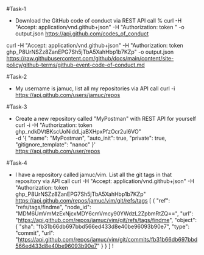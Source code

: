 #Task-1

- Download the GitHub code of conduct via REST API call
% curl -H "Accept: application/vnd.github+json" -H "Authorization: token <Write your token>" -o output.json  https://api.github.com/codes_of_conduct

curl -H "Accept: application/vnd.github+json" -H "Authorization: token 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" -o output.json https://raw.githubusercontent.com/github/docs/main/content/site-policy/github-terms/github-event-code-of-conduct.md

#Task-2

- My username is jamuc, list all my repositories via API call
curl -i https://api.github.com/users/jamuc/repos

#Task-3
- Create a new repository called "MyPostman" with REST API for yourself
curl -i -H "Authorization: token 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" \
    -d '{
        "name": "MyPostman",
        "auto_init": true,
        "private": true,
        "gitignore_template": "nanoc"
      }' \
   https://api.github.com/user/repos


#Task-4
- I have a repository called jamuc/vim. List all the git tags in that repository via API call
curl -H "Accept: application/vnd.github+json" -H "Authorization: token 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"  https://api.github.com/repos/jamuc/vim/git/refs/tags
[
  {
    "ref": "refs/tags/findme",
    "node_id": "MDM6UmVmMzExNjcxMDY6cmVmcy90YWdzL2ZpbmRtZQ==",
    "url": "https://api.github.com/repos/jamuc/vim/git/refs/tags/findme",
    "object": {
      "sha": "fb31b66db697bbd566ed433d8e40be96093b90e7",
      "type": "commit",
      "url": "https://api.github.com/repos/jamuc/vim/git/commits/fb31b66db697bbd566ed433d8e40be96093b90e7"
    }
  }
]
!
